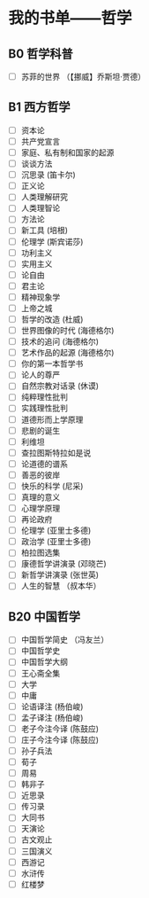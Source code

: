 # 我的书单——哲学

## B0 哲学科普

- [ ] 苏菲的世界 （【挪威】乔斯坦·贾德）

## B1 西方哲学

- [ ] 资本论
- [ ] 共产党宣言
- [ ] 家庭、私有制和国家的起源
- [ ] 谈谈方法
- [ ] 沉思录 (笛卡尔)
- [ ] 正义论
- [ ] 人类理解研究
- [ ] 人类理智论
- [ ] 方法论
- [ ] 新工具 (培根)
- [ ] 伦理学 (斯宾诺莎)
- [ ] 功利主义
- [ ] 实用主义
- [ ] 论自由
- [ ] 君主论
- [ ] 精神现象学
- [ ] 上帝之城
- [ ] 哲学的改造 (杜威)
- [ ] 世界图像的时代 (海德格尔)
- [ ] 技术的追问 (海德格尔)
- [ ] 艺术作品的起源 (海德格尔)
- [ ] 你的第一本哲学书
- [ ] 论人的尊严
- [ ] 自然宗教对话录 (休谟)
- [ ] 纯粹理性批判
- [ ] 实践理性批判
- [ ] 道德形而上学原理
- [ ] 悲剧的诞生
- [ ] 利维坦
- [ ] 查拉图斯特拉如是说
- [ ] 论道德的谱系
- [ ] 善恶的彼岸
- [ ] 快乐的科学 (尼采)
- [ ] 真理的意义
- [ ] 心理学原理
- [ ] 再论政府
- [ ] 伦理学 (亚里士多德)
- [ ] 政治学 (亚里士多德)
- [ ] 柏拉图选集
- [ ] 康德哲学讲演录 (邓晓芒)
- [ ] 新哲学讲演录 (张世英)
- [ ] 人生的智慧 （叔本华）

## B20 中国哲学

- [ ] 中国哲学简史 （冯友兰）
- [ ] 中国哲学史
- [ ] 中国哲学大纲
- [ ] 王心斋全集
- [ ] 大学
- [ ] 中庸
- [ ] 论语译注 (杨伯峻)
- [ ] 孟子译注 (杨伯峻)
- [ ] 老子今注今译 (陈鼓应)
- [ ] 庄子今注今译 (陈鼓应)
- [ ] 孙子兵法
- [ ] 荀子
- [ ] 周易
- [ ] 韩非子
- [ ] 近思录
- [ ] 传习录
- [ ] 大同书
- [ ] 天演论
- [ ] 古文观止
- [ ] 三国演义
- [ ] 西游记
- [ ] 水浒传
- [ ] 红楼梦
